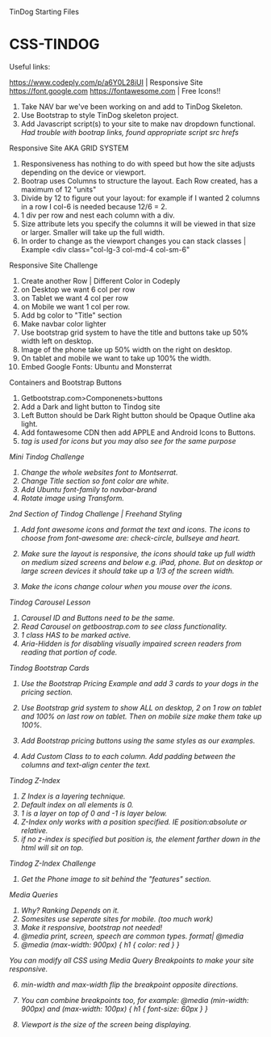 TinDog Starting Files
# CSS-TINDOG


Useful links:

https://www.codeply.com/p/a6Y0L28iUI | Responsive Site 
https://font.google.com
https://fontawesome.com | Free Icons!!

1. Take NAV bar we've been working on and add to TinDog Skeleton.
2. Use Bootstrap to style TinDog skeleton project.
3. Add Javascript script(s) to your site to make nav dropdown functional.
*Had trouble with bootrap links, found appropriate script src hrefs*

Responsive Site AKA GRID SYSTEM

1. Responsiveness has nothing to do with speed but how the site adjusts depending on the device or viewport.
2. Bootrap uses Columns to structure the layout. Each Row created, has a maximum of 12 "units"
3. Divide by 12 to figure out your layout: for example if I wanted 2 columns in a row I col-6 is needed because 12/6 = 2.
4. 1 div per row and nest each column with a div.
5. Size attribute lets you specify the columns it will be viewed in that size or larger. Smaller will take up the full width.
6. In order to change as the viewport changes you can stack classes | Example <div class="col-lg-3 col-md-4 col-sm-6" </div>


Responsive Site Challenge

1. Create another Row | Different Color in Codeply
2. on Desktop we want 6 col per row
3. on Tablet we want 4 col per row
4. on Mobile we want 1 col per row.
5. Add bg color to "Title" section
6. Make navbar color lighter
7. Use bootstrap grid system to have the title and buttons take up 50% width left on desktop. 
8. Image of the phone take up 50% width on the right on desktop.
9. On tablet and mobile we want to take up 100% the width. 
10. Embed Google Fonts: Ubuntu and Monsterrat

Containers and Bootstrap Buttons

1. Getbootstrap.com>Componenets>buttons
2. Add a Dark and light button to Tindog site
3. Left Button should be Dark Right button should be Opaque Outline aka light.
4. Add fontawesome CDN then add APPLE and Android Icons to Buttons.
5. <i> tag is used for icons but you may also see <span> for the same purpose

Mini Tindog Challenge
1. Change the whole websites font to Montserrat.
2. Change Title section so font color are white. 
3. Add Ubuntu font-family to navbar-brand
4. Rotate image using Transform.

2nd Section of Tindog Challenge | Freehand Styling

1. Add font awesome icons and format the text and icons. The icons to choose from font-awesome are: check-circle, bullseye and heart.

2. Make sure the layout is responsive, the icons should take up full width on medium sized screens and below e.g. iPad, phone. But on desktop or large screen devices it should take up a 1/3 of the screen width.

3. Make the icons change colour when you mouse over the icons.


Tindog Carousel Lesson

1. Carousel ID and Buttons need to be the same.
2. Read Carousel on getboostrap.com to see class functionality.
3. 1 class HAS to be marked active.
4. Aria-Hidden is for disabling visually impaired screen readers from reading that portion of code.


Tindog Bootstrap Cards
1. Use the Bootstrap Pricing Example and add 3 cards to your dogs in the pricing section.
2. Use Bootstrap grid system to show ALL on desktop, 2 on 1 row on tablet and 100% on last row on tablet. Then on mobile size make them take up 100%.

3. Add Bootstrap pricing buttons using the same styles as our examples.

4. Add Custom Class to to each column. Add padding between the columns and text-align center the text.

Tindog Z-Index

1. Z Index is a layering technique.
2. Default index on all elements is 0.
3.  1 is a layer on top of 0 and -1 is layer below.
4. Z-Index only works with a position specified. IE position:absolute or relative.
5. if no z-index is specified but position is, the element farther down in the html will sit on top.

Tindog Z-Index Challenge
1. Get the Phone image to sit behind the "features" section. 

Media Queries
1. Why? Ranking Depends on it.
2. Somesites use seperate sites for mobile. (too much work)
3. Make it responsive, bootstrap not needed!
4. @media print, screen, speech are common types. format| @media <type> <feature>
5. @media (max-width: 900px) {
    h1 {
        color: red
    }
}

You can modify all CSS using Media Query Breakpoints to make your site responsive. 

6. min-width and max-width flip the breakpoint opposite directions. 

7. You can combine breakpoints too, for example: @media (min-width: 900px) and (max-width: 100px) {
    h1 {
        font-size: 60px
    }
}

8. Viewport is the size of the screen being displaying. 